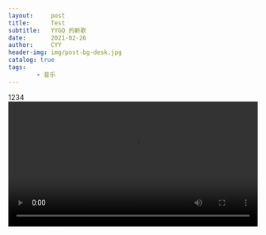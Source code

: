 ```yaml
---
layout:     post
title:      Test
subtitle:   YYGQ 的新歌
date:       2021-02-26
author:     CYY
header-img: img/post-bg-desk.jpg
catalog: true
tags:    
        - 音乐
---
```


1234
<video src="../vm/Wonderful Tools-Apple.mp4" controls="controls" poster="" class="video" style="width: 100%;max-height: 432px; object-fit: cover;"></video>
